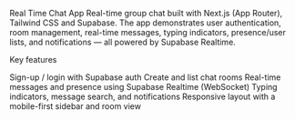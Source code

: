 Real Time Chat App
Real-time group chat built with Next.js (App Router), Tailwind CSS and Supabase. The app demonstrates user authentication, room management, real-time messages, typing indicators, presence/user lists, and notifications — all powered by Supabase Realtime.

Key features

Sign-up / login with Supabase auth
Create and list chat rooms
Real-time messages and presence using Supabase Realtime (WebSocket)
Typing indicators, message search, and notifications
Responsive layout with a mobile-first sidebar and room view
